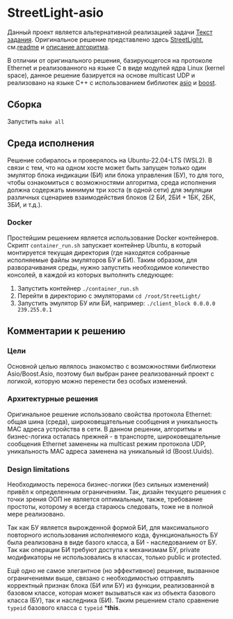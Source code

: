 # StreetLight-asio

Данный проект является альтернативной реализацией задачи [Текст задания][1].
Оригинальное решение представлено здесь [StreetLight][2], см.[readme][3] и
[описание алгоритма][4].

В отличии от оригинального решения, базирующегося на протоколе Ethernet и
реализованного на языке C в виде модулей ядра Linux (kernel space), данное
решение базируется на основе multicast UDP и реализовано на языке C++ с
использованием библиотек [asio][5] и [boost][6].

## Сборка

Запустить `make all`

## Среда исполнения

Решение собиралось и проверялось на Ubuntu-22.04-LTS (WSL2). В связи с тем,
что на одном хосте может быть запущен только один эмулятор блока индикации (БИ)
или блока управления (БУ), то для того, чтобы ознакомиться с возможностями 
алгоритма, среда исполнения должна содержать минимум три хоста (в одной сети) 
для эмуляции различных сценариев взаимодействия блоков (2 БИ, 2БИ + 1БК, 2БК, 
3БИ, и т.д.).

### Docker

Простейшим решением является использование Docker контейнеров. Скрипт
`container_run.sh` запускает контейнер Ubuntu, в который монтируется текущая 
директория (где находятся собранные исполняемые файлы эмуляторов БУ и БИ).
Таким образом, для разворачивания среды, нужно запустить необходимое количество 
консолей, в каждой из которых выполнить следующее:  

1. Запустить контейнер `./container_run.sh`
2. Перейти в директорию с эмуляторами `cd /root/StreetLight/`
3. Запустить эмулятор БУ или БИ, например: `./client_block 0.0.0.0 239.255.0.1`

## Комментарии к решению

### Цели

Основной целью являлось знакомство с возможностями библиотеки Asio/Boost.Asio,
поэтому был выбран ранее реализованный проект с логикой, которую можно перенести
без особых изменений.

### Архитектурные решения

Оригинальное решение использовало свойства протокола Ethernet: общая шина (среда),
широковещательные сообщения и уникальность MAC адреса устройства в сети. В данном
решении, алгоритмы и бизнес-логика осталась прежней - в транспорте, широковещательные
сообщения Ethernet заменены на multicast режим протокола UDP, уникальность MAC
адреса заменена на уникальный id (Boost.Uuids).

### Design limitations

Необходимость переноса бизнес-логики (без сильных изменений) привёл к определенным
ограничениям. Так, дизайн текущего решения с точки зрения ООП не является оптимальным,
также, требование простоты, которому я всегда стараюсь следовать, тоже не в полной мере
реализовано. 

Так как БУ является вырожденной формой БИ, для максимального повторного использования
исполняемого кода, функциональность БУ была реализована в виде базого класса, а БИ -
наследованием от БУ. Так как операции БИ требуют доступа к механизмам БУ, private 
модификаторы не использовались в классах, только public и protected.

Ещё одно не самое элегантное (но эффективное) решение, вызванное ограничениями выше,
связано с необходимостью отправлять корректный признак блока (БИ или БУ) из функции,
реализованной в базовом классе, которая может вызываться как из объекта базового 
класса (БУ), так и наследника (БИ). Таким решением стало сравнение `typeid` базового
класса с `typeid` ***this**.

[1]: https://github.com/Vmogilki/StreetLight/blob/master/%D0%A2%D0%B5%D0%BA%D1%81%D1%82%20%D0%B7%D0%B0%D0%B4%D0%B0%D0%BD%D0%B8%D1%8F.txt
[2]: https://github.com/Vmogilki/StreetLight
[3]: https://github.com/Vmogilki/StreetLight/blob/master/README.RUS
[4]: https://github.com/Vmogilki/StreetLight/blob/master/%D0%9E%D0%BF%D0%B8%D1%81%D0%B0%D0%BD%D0%B8%D0%B5%20%D0%B0%D0%BB%D0%B3%D0%BE%D1%80%D0%B8%D1%82%D0%BC%D0%B0.txt
[5]: https://think-async.com/Asio/
[6]: https://www.boost.org/
